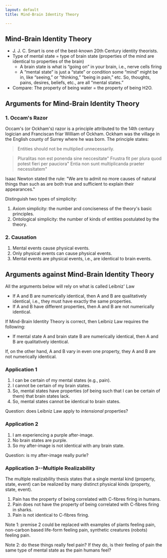 ```yaml
---
layout: default
title: Mind-Brain Identity Theory

---
```


## Mind-Brain Identity Theory

+ J. J. C. Smart is one of the best-known 20th Century identity theorists.
+ Type of mental state = type of brain state (properties of the mind are identical to properties of the brain)
	+  A brain state is what is “going on” in your brain, i.e., nerve cells firing
	+  A “mental state” is just a “state” or condition some “mind” might be in, like “seeing,” or “thinking,” “being in pain,” etc. So, thoughts, pains, desires, beliefs, etc., are all “mental states.”
+ Compare: The property of being water = the property of being H2O.


## Arguments for Mind-Brain Identity Theory

### 1. Occam's Razor

Occam's (or Ockham's) razor is a principle attributed to the 14th century logician and Franciscan friar William of Ockham.  Ockham was the village in the English county of Surrey where he was born. The principle states:

>  Entities should not be multiplied unnecessarily.  

> Pluralitas non est ponenda sine neccesitate"
> Frustra fit per plura quod potest fieri per pauciora"
> Entia non sunt multiplicanda praeter necessitatem"


 Isaac Newton stated the rule: "We are to admit no more causes of natural things than such as are both true and sufficient to explain their appearances."

Distinguish two types of simplicity: 

1. Axiom simplicity: the number and conciseness of the theory's basic principles. 
2. Ontological simplicity: the number of kinds of entities postulated by the theory. 



### 2. Causation

1. Mental events cause physical events.
2. Only physical events can cause physical events.
3. Mental events are physical events, i.e., are identical to brain events.


## Arguments against Mind-Brain Identity Theory

All the arguments below will rely on what is called Leibniz' Law

+ If A and B are numerically identical, then A and B are qualitatively identical, i.e., they must have exactly the same properties.
+ If A and B have different properties, then A and B are not numerically identical. 

If Mind-Brain Identity Theory is correct, then Leibniz Law requires the following:

+ If mental state A and brain state B are numerically identical, then A and B are qualitatively identical. 

If, on the other hand, A and B vary in even one property, they A and B are not numerically identical. 

### Application 1

1. I can be certain of my mental states (e.g., pain).
2. I cannot be certain of my brain states.
3. So, mental states have properties (of being such that I can be certain of them) that brain states lack.
4. So, mental states cannot be identical to brain states.


Question: does Leibniz Law apply to *intensional* properties? 

### Application 2

1. I am experiencing a purple after-image.
2. No brain states are purple.
3. So my after-image is not identical with any brain state.


Question: is my after-image really purle? 


### Application 3--Multiple Realizability 

The multiple realizability thesis states that a single mental kind (property, state, event) can be realized by many distinct physical kinds (property, state, event).


1. Pain has the property of being correlated with C-fibres firing in humans. 
2. Pain does not have the property of being correlated with C-fibres firing in sharks. 
3. Pain is not identical to C-fibres firing. 


Note 1: premise 2 could be replaced with examples of plants feeling pain, non-carbon based life-form feeling pain, synthetic creatures (robots) feeling pain.

Note 2: do these things really feel pain? If they do, is their feeling of pain the same type of mental state as the pain humans feel? 


